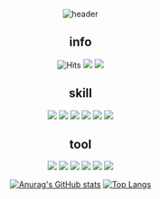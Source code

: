 <div align="center">
  
![header](https://capsule-render.vercel.app/api?type=slice&color=auto&height=300&section=header&text=leehyeryeong&fontSize=90&fontColor=BDBDBD)

## info
![Hits](https://hits.seeyoufarm.com/api/count/incr/badge.svg?url=https%3A%2F%2Fgithub.com%2Fleehyeryeong&count_bg=%23000000&title_bg=%23000000&icon=github.svg&icon_color=%23E7E7E7&title=github&edge_flat=false)
<a href="https://www.instagram.com/_leehyeryeong/"><img src="https://img.shields.io/badge/instagram-E4405F?style=flat-square&logo=Instagram&logoColor=FFFFFF"/></a>
<a href="https://velog.io/@_leehyeryeong"><img src="https://img.shields.io/badge/Velog-20C997?style=flat-square&logo=velog&logoColor=FFFFFF"/></a>

## skill
<img src="https://img.shields.io/badge/Java-007396?style=flat-square&logo=Java&logoColor=FFFFFF"/> <img src="https://img.shields.io/badge/C-A8B9CC?style=flat-square&logo=C&logoColor=FFFFFF"/> <img src="https://img.shields.io/badge/HTML5-E34F26?style=flat-square&logo=HTML5&logoColor=FFFFFF"/> <img src="https://img.shields.io/badge/CSS3-1572B6?style=flat-square&logo=CSS3&logoColor=FFFFFF"/> <img src="https://img.shields.io/badge/Javascript-F7DF1E?style=flat-square&logo=JavaScript&logoColor=FFFFFF"/> <img src="https://img.shields.io/badge/PHP-777BB4?style=flat-square&logo=PHP&logoColor=FFFFFF"/>

## tool
<img src="https://img.shields.io/badge/Visual Studio-5C2D91?style=flat-square&logo=Visual Studio&logoColor=FFFFFF"/> <img src="https://img.shields.io/badge/Visual Studio Code-007ACC?style=flat-square&logo=Visual Studio Code&logoColor=FFFFFF"/> <img src="https://img.shields.io/badge/Sublime Text-FF9800?style=flat-square&logo=Sublime Text&logoColor=FFFFFF"/> <img src="https://img.shields.io/badge/Eclipse IDE-2C2255?style=flat-square&logo=Eclipse IDE&logoColor=FFFFFF"/> <img src="https://img.shields.io/badge/IntelliJ IDEA-000000?style=flat-square&logo=IntelliJ IDEA&logoColor=FFFFFF"/> <img src="https://img.shields.io/badge/Android Studio-3DDC84?style=flat-square&logo=Android Studio&logoColor=FFFFFF"/>

[![Anurag's GitHub stats](https://github-readme-stats.vercel.app/api?username=leehyeryeong)](https://github.com/leehyeryeong/github-readme-stats) [![Top Langs](https://github-readme-stats.vercel.app/api/top-langs/?username=leehyeryeong)](https://github.com/leehyeryeong/github-readme-stats)

</div>


<!--
**leehyeryeong/leehyeryeong** is a ✨ _special_ ✨ repository because its `README.md` (this file) appears on your GitHub profile.

Here are some ideas to get you started:

- 🔭 I’m currently working on ...
- 🌱 I’m currently learning ...
- 👯 I’m looking to collaborate on ...
- 🤔 I’m looking for help with ...
- 💬 Ask me about ...
- 📫 How to reach me: ...
- 😄 Pronouns: ...
- ⚡ Fun fact: ...
-->

